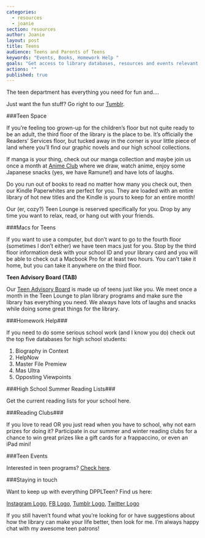 ```yaml
---
categories: 
  - resources
  - joanie
section: resources
author: Joanie
layout: post
title: Teens
audience: Teens and Parents of Teens
keywords: "Events, Books, Homework Help "
goals: "Get access to library databases, resources and events relevant to them."
actions: ""
published: true
---
```


The teen department has everything you need for fun and.... 

Just want the fun stuff? Go right to our [Tumblr](http://dpplteens.tumblr.com/).

###Teen Space

If you’re feeling too grown-up for the children’s floor but not quite ready to be an adult, the third floor of the library is the place to be. It’s officially the Readers’ Services floor, but tucked away in the corner is your little piece of land where you’ll find our graphic novels and our high school collections. 

If manga is your thing, check out our manga collection and maybe join us once a month at [Anime Club](http://dppl.webfactional.com/calendar/category/teens) where we draw, watch anime, enjoy some Japanese snacks (yes, we have Ramune!) and have lots of laughs.

Do you run out of books to read no matter how many you check out, then our Kindle Paperwhites are perfect for you. They are loaded with an entire library of hot new titles and the Kindle is yours to keep for an entire month!

Our (er, cozy?) Teen Lounge is reserved specifically for you. Drop by any time you want to relax, read, or hang out with your friends. 

###Macs for Teens

If you want to use a computer, but don’t want to go to the fourth floor (sometimes I don’t either) we have teen macs just for you. Stop by the third floor information desk with your school ID and your library card and you will be able to check out a Macbook Pro for at least two hours. You can’t take it home, but you can take it anywhere on the third floor. 

**Teen Advisory Board (TAB)**

Our [Teen Advisory Board](http://dppl.webfactional.com/calendar/category/teens) is made up of teens just like you. We meet once a month in the Teen Lounge to plan library programs and make sure the library has everything you need. We always have lots of laughs and snacks while doing some great things for the library.  

###Homework Help###

If you need to do some serious school work (and I know you do) check out the top five databases for high school students:  

1. Biography in Context
2. HelpNow
3. Master File Premiew
4. Mas Ultra 
5. Opposting Viewpoints

###High School Summer Reading Lists###  

Get the current reading lists for your school here.

###Reading Clubs###  

If you love to read OR you just read when you have to school, why not earn prizes for doing it? Participate in our summer and winter reading clubs for a chance to win great prizes like a gift cards for a frappaccino, or even an iPad mini!

###Teen Events

Interested in teen programs? [Check here](http://calendar.dppl.org/evanced/lib/eventcalendar.asp?ag=&et=Teen+Program&dt=mo&df=calendar&cn=0&private=0&ln=0).

###Staying in touch

Want to keep up with everything DPPLTeen? Find us here:

[Instagram Logo](http://instagram.com/dpplteen), [FB Logo](https://www.facebook.com/PlaineAwesome), [Tumblr Logo](http://captaintabbycats.tumblr.com/), [Twitter Logo](https://twitter.com/DPPLteens)

If you still haven’t found what you’re looking for or have suggestions about how the library can make your life better, then look for me. I’m always happy chat with my awesome teen patrons!